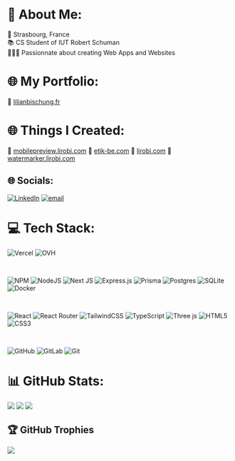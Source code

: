 # 💫 About Me:
📍 Strasbourg, France<br>
📚 CS Student of IUT Robert Schuman<br>
👨🏻‍💻 Passionnate about creating Web Apps and Websites

# 🌐 My Portfolio:
🔗 [lilianbischung.fr](https://lilianbischung.fr/)

# 🌐 Things I Created:
🔗 [mobilepreview.lirobi.com](https://mobilepreview.lirobi.com/)
🔗 [etik-be.com](https://etik-be.com/)
🔗 [lirobi.com](https://lirobi.com/)
🔗 [watermarker.lirobi.com](https://watermarker.lirobi.com/)

## 🌐 Socials:
[![LinkedIn](https://img.shields.io/badge/LinkedIn-%230077B5.svg?logo=linkedin&logoColor=white)](https://linkedin.com/in/lilianbischung) [![email](https://img.shields.io/badge/Email-D14836?logo=gmail&logoColor=white)](mailto:contact@lilianbischung.fr) 

# 💻 Tech Stack:
![Vercel](https://img.shields.io/badge/vercel-%23000000.svg?style=flat&logo=vercel&logoColor=white) 
![OVH](https://img.shields.io/badge/ovh-%23123F6D.svg?style=flat&logo=ovh&logoColor=#123F6D) 

<br>

![NPM](https://img.shields.io/badge/NPM-%23CB3837.svg?style=flat&logo=npm&logoColor=white) 
![NodeJS](https://img.shields.io/badge/node.js-6DA55F?style=flat&logo=node.js&logoColor=white) 
![Next JS](https://img.shields.io/badge/Next-black?style=flat&logo=next.js&logoColor=white) 
![Express.js](https://img.shields.io/badge/express.js-%23404d59.svg?style=flat&logo=express&logoColor=%2361DAFB) 
![Prisma](https://img.shields.io/badge/Prisma-3982CE?style=flat&logo=Prisma&logoColor=white) 
![Postgres](https://img.shields.io/badge/postgres-%23316192.svg?style=flat&logo=postgresql&logoColor=white) 
![SQLite](https://img.shields.io/badge/sqlite-%2307405e.svg?style=flat&logo=sqlite&logoColor=white) 
![Docker](https://img.shields.io/badge/docker-%230db7ed.svg?style=flat&logo=docker&logoColor=white) 

<br>

![React](https://img.shields.io/badge/react-%2320232a.svg?style=flat&logo=react&logoColor=%2361DAFB) 
![React Router](https://img.shields.io/badge/React_Router-CA4245?style=flat&logo=react-router&logoColor=white) 
![TailwindCSS](https://img.shields.io/badge/tailwindcss-%2338B2AC.svg?style=flat&logo=tailwind-css&logoColor=white) 
![TypeScript](https://img.shields.io/badge/typescript-%23007ACC.svg?style=flat&logo=typescript&logoColor=white)
![Three js](https://img.shields.io/badge/threejs-black?style=flat&logo=three.js&logoColor=white) 
![HTML5](https://img.shields.io/badge/html5-%23E34F26.svg?style=flat&logo=html5&logoColor=white) 
![CSS3](https://img.shields.io/badge/css3-%231572B6.svg?style=flat&logo=css3&logoColor=white) 

<br>

![GitHub](https://img.shields.io/badge/github-%23121011.svg?style=flat&logo=github&logoColor=white) 
![GitLab](https://img.shields.io/badge/gitlab-%23181717.svg?style=flat&logo=gitlab&logoColor=white) 
![Git](https://img.shields.io/badge/git-%23F05033.svg?style=flat&logo=git&logoColor=white) 

# 📊 GitHub Stats:
![](https://github-readme-stats.vercel.app/api?username=Lirobi&theme=blueberry&hide_border=true&include_all_commits=true&count_private=true)
![](https://nirzak-streak-stats.vercel.app/?user=Lirobi&theme=blueberry&hide_border=true)
![](https://github-readme-stats.vercel.app/api/top-langs/?username=Lirobi&theme=blueberry&hide_border=true&include_all_commits=true&count_private=true&layout=compact)

## 🏆 GitHub Trophies
![](https://github-profile-trophy.vercel.app/?username=Lirobi&theme=radical&no-frame=true&no-bg=true&margin-w=4)

<!-- Proudly created with GPRM ( https://gprm.itsvg.in ) -->
